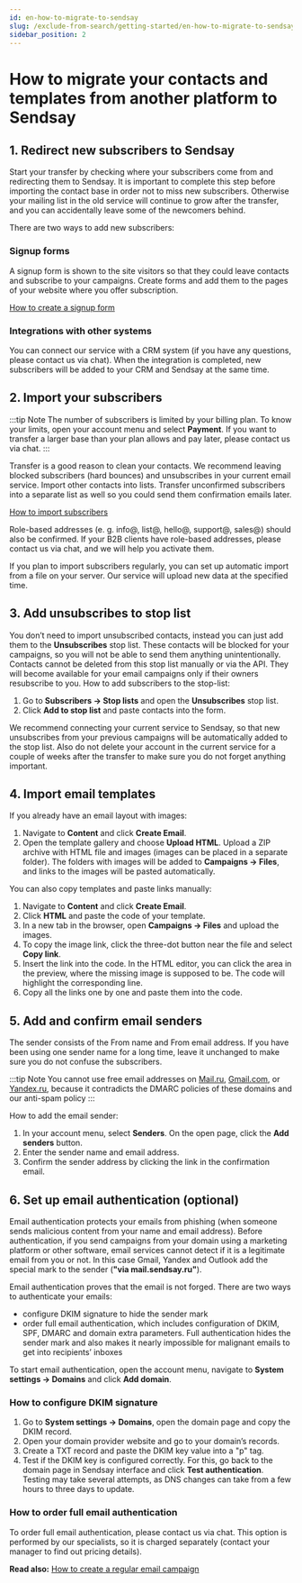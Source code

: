 ```yaml
---
id: en-how-to-migrate-to-sendsay
slug: /exclude-from-search/getting-started/en-how-to-migrate-to-sendsay
sidebar_position: 2
---
```


# How to migrate your contacts and templates from another platform to Sendsay

## 1. Redirect new subscribers to Sendsay

Start your transfer by checking where your subscribers come from and redirecting them to Sendsay. It is important to complete this step before importing the contact base in order not to miss new subscribers. Otherwise your mailing list in the old service will continue to grow after the transfer, and you can accidentally leave some of the newcomers behind.

There are two ways to add new subscribers:

### Signup forms

A signup form is shown to the site visitors so that they could leave contacts and subscribe to your campaigns. Create forms and add them to the pages of your website where you offer subscription.

[How to create a signup form](https://docs.sendsay.ru/en/forms/signup-forms)

### Integrations with other systems

You can connect our service with a CRM system (if you have any questions, please contact us via chat). When the integration is completed, new subscribers will be added to your CRM and Sendsay at the same time.

## 2. Import your subscribers

:::tip Note
The number of subscribers is limited by your billing plan. To know your limits, open your account menu and select **Payment**. If you want to transfer a larger base than your plan allows and pay later, please contact us via chat.
:::

Transfer is a good reason to clean your contacts. We recommend leaving blocked subscribers (hard bounces) and unsubscribes in your current email service. Import other contacts into lists. Transfer unconfirmed subscribers into a separate list as well so you could send them confirmation emails later.

[How to import subscribers](https://docs.sendsay.ru/en/subscribers/import-and-export/how-to-import-subscribers)

Role-based addresses (e. g. info@, list@, hello@, support@, sales@) should also be confirmed. If your B2B clients have role-based addresses, please contact us via chat, and we will help you activate them.

If you plan to import subscribers regularly, you can set up automatic import from a file on your server. Our service will upload new data at the specified time.

## 3. Add unsubscribes to stop list

You don’t need to import unsubscribed contacts, instead you can just add them to the **Unsubscribes** stop list. These contacts will be blocked for your campaigns, so you will not be able to send them anything unintentionally. Contacts cannot be deleted from this stop list manually or via the API. They will become available for your email campaigns only if their owners resubscribe to you.
How to add subscribers to the stop-list:

1. Go to **Subscribers → Stop lists** and open the **Unsubscribes** stop list.
2. Click **Add to stop list** and paste contacts into the form.

We recommend connecting your current service to Sendsay, so that new unsubscribes from your previous campaigns will be automatically added to the stop list. Also do not delete your account in the current service for a couple of weeks after the transfer to make sure you do not forget anything important.

## 4. Import email templates

If you already have an email layout with images:

1. Navigate to **Content** and click **Create Email**.
2. Open the template gallery and choose **Upload HTML**. Upload a ZIP archive with HTML file and images (images can be placed in a separate folder). The folders with images will be added to **Campaigns → Files**, and links to the images will be pasted automatically.

You can also copy templates and paste links manually:

1. Navigate to **Content** and click **Create Email**.
2. Click **HTML** and paste the code of your template.
3. In a new tab in the browser, open **Campaigns → Files** and upload the images.
4. To copy the image link, click the three-dot button near the file and select **Copy link**.
5. Insert the link into the code. In the HTML editor, you can click the area in the preview, where the missing image is supposed to be. The code will highlight the corresponding line.
6. Copy all the links one by one and paste them into the code.

## 5. Add and confirm email senders

The sender consists of the From name and From email address. If you have been using one sender name for a long time, leave it unchanged to make sure you do not confuse the subscribers.

:::tip Note
You cannot use free email addresses on [Mail.ru](https://mail.ru), [Gmail.com](https://gmail.com), or [Yandex.ru](https://yandex.ru), because it contradicts the DMARC policies of these domains and our anti-spam policy
:::

How to add the email sender:

1. In your account menu, select **Senders**. On the open page, click the **Add senders** button.
2. Enter the sender name and email address.
3. Confirm the sender address by clicking the link in the confirmation email.

## 6. Set up email authentication (optional)

Email authentication protects your emails from phishing (when someone sends malicious content from your name and email address). Before authentication, if you send campaigns from your domain using a marketing platform or other software, email services cannot detect if it is a legitimate email from you or not. In this case Gmail, Yandex and Outlook add the special mark to the sender (**"via mail.sendsay.ru"**).

Email authentication proves that the email is not forged. There are two ways to authenticate your emails:

- configure DKIM signature to hide the sender mark
- order full email authentication, which includes configuration of DKIM, SPF, DMARC and domain extra parameters. Full authentication hides the sender mark and also makes it nearly impossible for malignant emails to get into recipients’ inboxes

To start email authentication, open the account menu, navigate to **System settings → Domains** and click **Add domain**.

### How to configure DKIM signature

1. Go to **System settings → Domains**, open the domain page and copy the DKIM record.
2. Open your domain provider website and go to your domain’s records.
3. Create a TXT record and paste the DKIM key value into a "p" tag.
4. Test if the DKIM key is configured correctly. For this, go back to the domain page in Sendsay interface and click **Test authentication**. Testing may take several attempts, as DNS changes can take from a few hours to three days to update.

### How to order full email authentication

To order full email authentication, please contact us via chat. This option is performed by our specialists, so it is charged separately (contact your manager to find out pricing details).

**Read also:** [How to create a regular email campaign](https://docs.sendsay.ru/en/email-campaigns/create-your-campaign/how-to-send-email-campaign)
